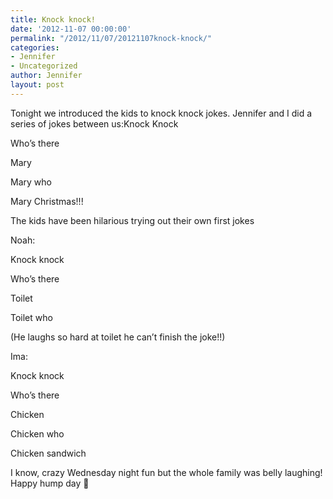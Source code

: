 ```yaml
---
title: Knock knock!
date: '2012-11-07 00:00:00'
permalink: "/2012/11/07/20121107knock-knock/"
categories:
- Jennifer
- Uncategorized
author: Jennifer
layout: post
---
```


Tonight we introduced the kids to knock knock jokes. Jennifer and I did a series of jokes between us:Knock Knock

Who&#8217;s there

Mary

Mary who

Mary Christmas!!!

The kids have been hilarious trying out their own first jokes

Noah:

Knock knock

Who&#8217;s there

Toilet

Toilet who

(He laughs so hard at toilet he can&#8217;t finish the joke!!)

Ima:

Knock knock

Who&#8217;s there

Chicken

Chicken who

Chicken sandwich

I know, crazy Wednesday night fun but the whole family was belly laughing! Happy hump day 🙂
